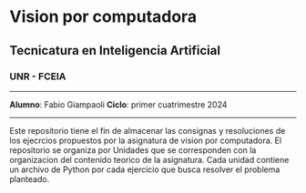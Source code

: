 # Vision por computadora
## Tecnicatura en Inteligencia Artificial
### UNR - FCEIA

---

**Alumno**: Fabio Giampaoli
**Ciclo**: primer cuatrimestre 2024

---

Este repositorio tiene el fin de almacenar las consignas y resoluciones de los ejecrcios propuestos por la asignatura de vision por computadora.
El repositorio se organiza por Unidades que se corresponden con la organizacion del contenido teorico de la asignatura.
Cada unidad contiene un archivo de Python por cada ejercicio que busca resolver el problema planteado.
